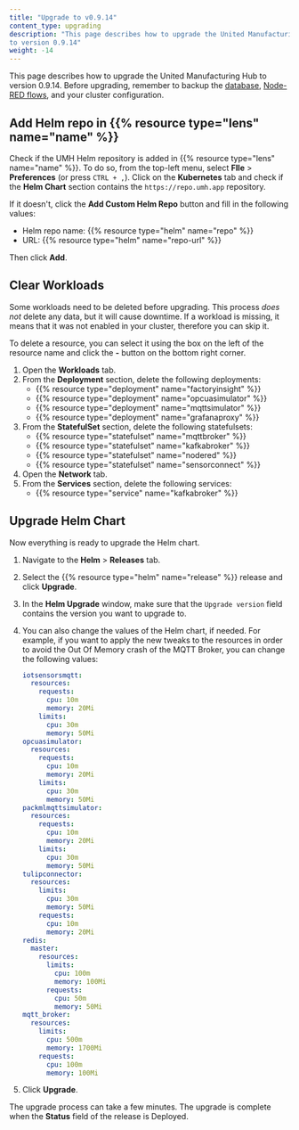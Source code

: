 ```yaml
---
title: "Upgrade to v0.9.14"
content_type: upgrading
description: "This page describes how to upgrade the United Manufacturing Hub
to version 0.9.14"
weight: -14
---
```


This page describes how to upgrade the United Manufacturing Hub to version
0.9.14. Before upgrading, remember to backup the
[database](/docs/production-guide/backup_recovery/backup-timescale/),
[Node-RED flows](/docs/production-guide/backup_recovery/import-export-node-red/),
and your cluster configuration.

## Add Helm repo in {{% resource type="lens" name="name" %}}

Check if the UMH Helm repository is added in {{% resource type="lens" name="name" %}}.
To do so, from the top-left menu, select **FIle** > **Preferences** (or press `CTRL + ,`).
Click on the **Kubernetes** tab and check if the **Helm Chart** section contains
the `https://repo.umh.app` repository.

If it doesn't, click the **Add Custom Helm Repo** button and fill in the following
values:

- Helm repo name: {{% resource type="helm" name="repo" %}}
- URL: {{% resource type="helm" name="repo-url" %}}

Then click **Add**.

<!-- Add here any steps needed before deleting the deployments and statefulsets -->

## Clear Workloads

Some workloads need to be deleted before upgrading. This process _does not_ delete
any data, but it will cause downtime. If a workload is missing, it means that it
was not enabled in your cluster, therefore you can skip it.

To delete a resource, you can select it using the box on the left of the
resource name and click the **-** button on the bottom right corner.

1. Open the **Workloads** tab.
2. From the **Deployment** section, delete the following deployments:
   - {{% resource type="deployment" name="factoryinsight" %}}
   - {{% resource type="deployment" name="opcuasimulator" %}}
   - {{% resource type="deployment" name="mqttsimulator" %}}
   - {{% resource type="deployment" name="grafanaproxy" %}}
3. From the **StatefulSet** section, delete the following statefulsets:
   - {{% resource type="statefulset" name="mqttbroker" %}}
   - {{% resource type="statefulset" name="kafkabroker" %}}
   - {{% resource type="statefulset" name="nodered" %}}
   - {{% resource type="statefulset" name="sensorconnect" %}}
4. Open the **Network** tab.
5. From the **Services** section, delete the following services:
   - {{% resource type="service" name="kafkabroker" %}}

<!-- Add here any steps needed before upgrading the Helm Chart -->

## Upgrade Helm Chart

Now everything is ready to upgrade the Helm chart.

1. Navigate to the **Helm** > **Releases** tab.
2. Select the {{% resource type="helm" name="release" %}} release and click
   **Upgrade**.
3. In the **Helm Upgrade** window, make sure that the `Upgrade version` field
   contains the version you want to upgrade to.
4. You can also change the values of the Helm chart, if needed. For example,
   if you want to apply the new tweaks to the resources in order to avoid the
   Out Of Memory crash of the MQTT Broker, you can change the following values:

   ```yaml
   iotsensorsmqtt:
     resources:
       requests:
         cpu: 10m
         memory: 20Mi
       limits:
         cpu: 30m
         memory: 50Mi
   opcuasimulator:
     resources:
       requests:
         cpu: 10m
         memory: 20Mi
       limits:
         cpu: 30m
         memory: 50Mi
   packmlmqttsimulator:
     resources:
       requests:
         cpu: 10m
         memory: 20Mi
       limits:
         cpu: 30m
         memory: 50Mi
   tulipconnector:
     resources:
       limits:
         cpu: 30m
         memory: 50Mi
       requests:
         cpu: 10m
         memory: 20Mi
   redis:
     master:
       resources:
         limits:
           cpu: 100m
           memory: 100Mi
         requests:
           cpu: 50m
           memory: 50Mi
   mqtt_broker:
     resources:
       limits:
         cpu: 500m
         memory: 1700Mi
       requests:
         cpu: 100m
         memory: 100Mi
   ```

5. Click **Upgrade**.

The upgrade process can take a few minutes. The upgrade is complete when the
**Status** field of the release is Deployed.

<!-- Add here any steps needed after upgrading the Helm Chart -->